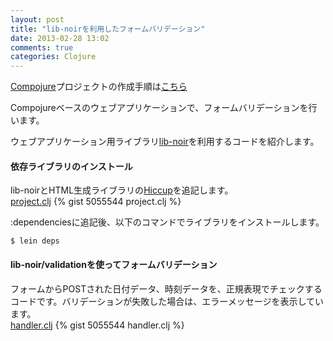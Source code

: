 ```yaml
---
layout: post
title: "lib-noirを利用したフォームバリデーション"
date: 2013-02-28 13:02
comments: true
categories: Clojure
---
```

[Compojure](https://github.com/weavejester/compojure)プロジェクトの作成手順は[こちら](/blog/2013/01/23/create-compojure-project/)

Compojureベースのウェブアプリケーションで、フォームバリデーションを行います。

ウェブアプリケーション用ライブラリ[lib-noir](https://github.com/noir-clojure/lib-noir)を利用するコードを紹介します。

#### 依存ライブラリのインストール
lib-noirとHTML生成ライブラリの[Hiccup](https://github.com/weavejester/hiccup)を追記します。  
[project.clj](https://gist.github.com/matstani/5055544#file-project-clj)
{% gist 5055544 project.clj %}

:dependenciesに追記後、以下のコマンドでライブラリをインストールします。
```
$ lein deps
```

#### lib-noir/validationを使ってフォームバリデーション
フォームからPOSTされた日付データ、時刻データを、正規表現でチェックするコードです。バリデーションが失敗した場合は、エラーメッセージを表示しています。  
[handler.clj](https://gist.github.com/matstani/5055544#file-handler-clj)
{% gist 5055544 handler.clj  %}
